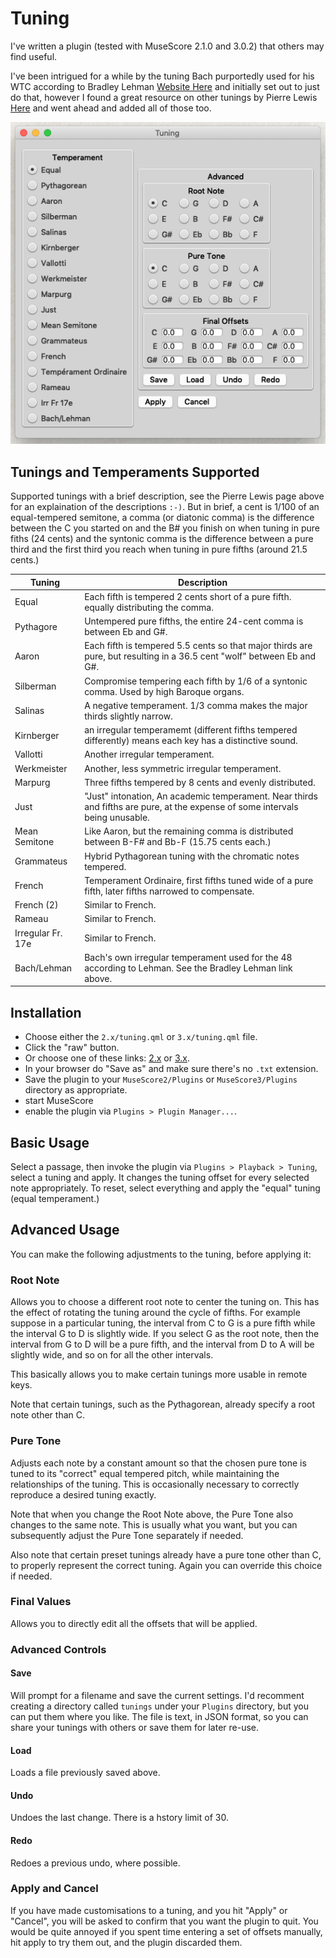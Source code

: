 # Tuning

I've written a plugin (tested with MuseScore 2.1.0 and 3.0.2) that others may find useful.

I've been intrigued for a while by the tuning Bach purportedly used
for his WTC according to Bradley Lehman [Website Here](http://www.larips.com)
and initially set out to just do that,
however I found a great resource on other tunings by Pierre Lewis
[Here](http://leware.net/temper/temper.htm) and went ahead and added
all of those too.

![Tuning Pop Up](https://raw.githubusercontent.com/billhails/MuseScore-plugins/develop/images/Tuning.png)

## Tunings and Temperaments Supported

Supported tunings with a brief description, see the Pierre Lewis
page above for an explaination of the descriptions `:-)`.  But in
brief, a cent is 1/100 of an equal-tempered semitone, a comma (or
diatonic comma) is the difference between the C you started on and
the B# you finish on when tuning in pure fiths (24 cents) and the
syntonic comma is the difference between a pure third and the first
third you reach when tuning in pure fifths (around 21.5 cents.)

| Tuning | Description |
| ------ | ----------- |
| Equal | Each fifth is tempered 2 cents short of a pure fifth. equally distributing the comma. |
| Pythagore | Untempered pure fifths, the entire 24-cent comma is between Eb and G#. |
| Aaron | Each fifth is tempered 5.5 cents so that major thirds are pure, but resulting in a 36.5 cent "wolf" between Eb and G#. |
| Silberman | Compromise tempering each fifth by 1/6 of a syntonic comma. Used by high Baroque organs. |
| Salinas | A negative temperament. 1/3 comma makes the major thirds slightly narrow. |
| Kirnberger | an irregular temperamemt (different fifths tempered differently) means each key has a distinctive sound. |
| Vallotti | Another irregular temperament. |
| Werkmeister | Another, less symmetric irregular temperament. |
| Marpurg | Three fifths tempered by 8 cents and evenly distributed. |
| Just | "Just" intonation, An academic temperament. Near thirds and fifths are pure, at the expense of some intervals  being unusable. |
| Mean Semitone | Like Aaron, but the remaining comma is distributed between B-F# and Bb-F (15.75 cents each.) |
| Grammateus | Hybrid Pythagorean tuning with the chromatic notes tempered. |
| French | Temperament Ordinaire, first fifths tuned wide of a pure fifth, later fifths narrowed to compensate. |
| French (2) | Similar to French. |
| Rameau | Similar to French. |
| Irregular Fr. 17e | Similar to French. |
| Bach/Lehman | Bach's own irregular temperament used for the 48 according to Lehman. See the Bradley Lehman link above. |

## Installation

* Choose either the `2.x/tuning.qml` or `3.x/tuning.qml` file.
* Click the "raw" button.
* Or choose one of these links: [2.x](https://raw.githubusercontent.com/billhails/MuseScore-plugins/master/src/Tuning/2.x/tuning.qml) or [3.x](https://raw.githubusercontent.com/billhails/MuseScore-plugins/master/src/Tuning/3.x/tuning.qml).
* In your browser do "Save as" and make sure there's no `.txt` extension.
* Save the plugin to your `MuseScore2/Plugins` or `MuseScore3/Plugins` directory as appropriate.
* start MuseScore
* enable the plugin via `Plugins > Plugin Manager...`.

## Basic Usage

Select a passage, then invoke the plugin via `Plugins > Playback >
Tuning`, select a tuning and apply. It changes the tuning offset
for every selected note appropriately. To reset, select everything
and apply the "equal" tuning (equal temperament.)

## Advanced Usage

You can make the following adjustments to the tuning, before applying
it:

### Root Note

Allows you to choose a different root note to center the tuning on.
This has the effect of rotating the tuning around the cycle of
fifths. For example suppose in a particular tuning, the interval
from C to G is a pure fifth while the interval G to D is slightly
wide. If you select G as the root note, then the interval from G
to D will be a pure fifth, and the interval from D to A will be
slightly wide, and so on for all the other intervals.

This basically allows you to make certain tunings more usable in
remote keys.

Note that certain tunings, such as the Pythagorean, already specify
a root note other than C.

### Pure Tone

Adjusts each note by a constant amount so that the chosen pure tone
is tuned to its "correct" equal tempered pitch, while maintaining
the relationships of the tuning. This is occasionally necessary to
correctly reproduce a desired tuning exactly.

Note that when you change the Root Note above, the Pure Tone also
changes to the same note. This is usually what you want, but you
can subsequently adjust the Pure Tone separately if needed.

Also note that certain preset tunings already have a pure tone
other than C, to properly represent the correct tuning. Again
you can override this choice if needed.

### Final Values

Allows you to directly edit all the offsets that will be applied.

### Advanced Controls

#### Save

Will prompt for a filename and save the current settings. I'd
recomment creating a directory called `tunings` under your `Plugins`
directory, but you can put them where you like. The file is text,
in JSON format, so you can share your tunings with others or save
them for later re-use.

#### Load

Loads a file previously saved above.

#### Undo

Undoes the last change. There is a hstory limit of 30.

#### Redo

Redoes a previous undo, where possible.

### Apply and Cancel

If you have made customisations to a tuning, and you hit "Apply"
or "Cancel", you will be asked to confirm that you want the plugin to
quit. You would be quite annoyed if you spent time entering a set
of offsets manually, hit apply to try them out, and the plugin
discarded them.
